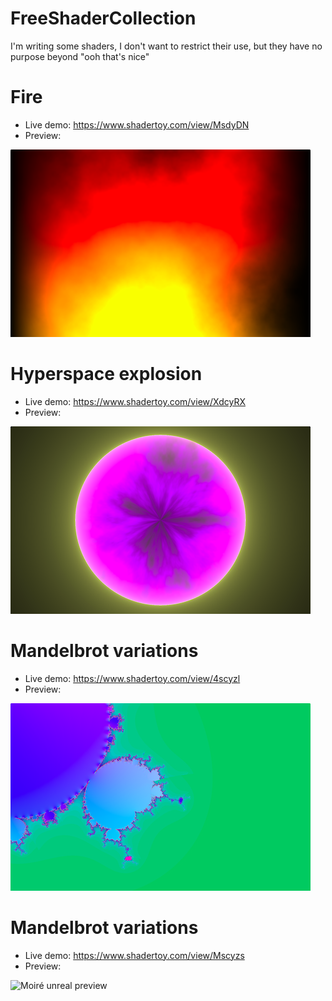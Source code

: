 # FreeShaderCollection
I'm writing some shaders, I don't want to restrict their use, but they have no purpose beyond "ooh that's nice"

# Fire
* Live demo: https://www.shadertoy.com/view/MsdyDN
* Preview:

![Fire shader preview](fire.shader.png?raw=true "Fire shader preview")

# Hyperspace explosion
* Live demo: https://www.shadertoy.com/view/XdcyRX
* Preview:

![Hyperspace explosion preview](Hyperspace-explosion.shader.png?raw=true "Hyperspace explosion preview")

# Mandelbrot variations
* Live demo: https://www.shadertoy.com/view/4scyzl
* Preview:

![Mandelbrot variations preview](Mandelbrot-variations.shader.png?raw=true "Mandelbrot variations preview")


# Mandelbrot variations
* Live demo: https://www.shadertoy.com/view/Mscyzs
* Preview:

![Moiré unreal preview](Moiré-unreal.shader.png?raw=true "Moiré unreal preview")
